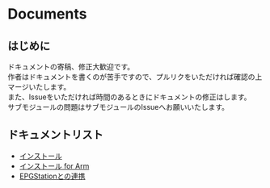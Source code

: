 # Documents
## はじめに
ドキュメントの寄稿、修正大歓迎です。  
作者はドキュメントを書くのが苦手ですので、プルリクをいただければ確認の上マージいたします。  
また、Issueをいただければ時間のあるときにドキュメントの修正はします。  
サブモジュールの問題はサブモジュールのIssueへお願いいたします。
## ドキュメントリスト
- [インストール](Install.md)
- [インストール for Arm](EPGStation.md)
- [EPGStationとの連携](EPGStation.md)

